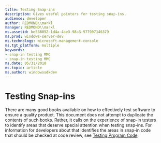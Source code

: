 ```yaml
---
title: Testing Snap-ins
description: Gives useful pointers for testing snap-ins.
audience: developer
author: REDMOND\\markl
manager: REDMOND\\markl
ms.assetid: be538052-1d4a-4ae3-98a3-977907146379
ms.prod: windows-server-dev
ms.technology: microsoft-management-console
ms.tgt_platform: multiple
keywords:
- snap-in testing MMC
- snap-in testing MMC
ms.date: 05/31/2018
ms.topic: article
ms.author: windowssdkdev
---
```


# Testing Snap-ins

There are many good books available on how to effectively test software to ensure a quality product. This document does not attempt to duplicate the contents of such books. Rather, it calls on the experience of snap-in testers to identify areas that deserve special attention when testing snap-ins. For information for developers about that identifies the areas in snap-in code that should be checked at code review, see [Testing Program Code](testing-program-code.md).

 

 




